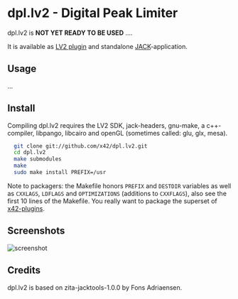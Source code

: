 dpl.lv2 - Digital Peak Limiter
==============================

dpl.lv2 is **NOT YET READY TO BE USED** ....

It is available as [LV2 plugin](http://lv2plug.in/) and standalone
[JACK](http://jackaudio.org/)-application.


Usage
-----

...

Install
-------

Compiling dpl.lv2 requires the LV2 SDK, jack-headers, gnu-make, a c++-compiler,
libpango, libcairo and openGL (sometimes called: glu, glx, mesa).

```bash
  git clone git://github.com/x42/dpl.lv2.git
  cd dpl.lv2
  make submodules
  make
  sudo make install PREFIX=/usr
```

Note to packagers: the Makefile honors `PREFIX` and `DESTDIR` variables as well
as `CXXLAGS`, `LDFLAGS` and `OPTIMIZATIONS` (additions to `CXXFLAGS`), also
see the first 10 lines of the Makefile.
You really want to package the superset of [x42-plugins](https://github.com/x42/x42-plugins).


Screenshots
-----------

![screenshot](https://raw.github.com/x42/dpl.lv2/master/img/dpl1.png "DPL LV2 GUI")

Credits
-------

dpl.lv2 is based on zita-jacktools-1.0.0 by Fons Adriaensen.
